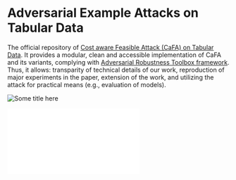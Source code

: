 
# Adversarial Example Attacks on Tabular Data
The official repository of [Cost aware Feasible Attack (CaFA) on Tabular Data](TODO-LINK). It provides a modular, clean and 
accessible implementation of CaFA and its variants, complying with [Adversarial Robustness Toolbox framework](https://github.com/Trusted-AI/adversarial-robustness-toolbox/tree/main). 
Thus, it allows: transparity of technical details of our work, 
reproduction of major experiments in the paper, extension of the work, 
and utilizing the attack for practical means (e.g., evaluation of models).

![Some title here]("")
<iframe src="./docs/tabular-attack-example-unified.pdf" frameborder="0" />
width="100%" height="500"

## What is CaFA?
CaFA is an Adversarial Example attack, suited for tabular data. That is, given a set of samples and a classification 
ML model, CaFA crafts malicious inputs--based on the original ones--that are misclassified by the model.

CaFA is composed on 3 main components:
1. **Mine:** employing a data mining algorithm (we use [FastADC](https://github.com/RangerShaw/FastADC) and our own ranking scheme to mine Denial 
Constraints) to learn constraints a portion of the dataset.
2. **Peturb:** attacking the model with *TabPGD* (a PGD variation we propose to attack tabular data) and *TabCWL0* (a variation of 
Carlini-Wagner's attack) to craft adversarial examples under structure constraints and cost limitations.
3. **Project:** the crafted samples are then projected onto the constrained space embodied by the constraints learned in the first step.



## Setup
The project requires `Python 3.8` and on, and `Java 11` and on (to run `FastADC`). Additionally, 
the installation of `pip install -r requirements.txt` is required (preferably in an isolated `venv`).

## Usage
To run the attack use:
```bash
python attack.py data=<dataset_name>
```
The attack's components can be enabled/disabled/modify through the configuration dir (`config/`). 
These components include:
- `data`: the dataset to preprocess, train on, attack and mine constraints from.
- `ml_model`: the ML model to load/train and target as part of the attack.
- `attack`: the attack's (CaFA) parameters. 
- `constraints`: the specification of the utilized constraints, their mining process and whether to incorporate 
projection; in this these are Denial Constraints.


## Datasets Used
We evaluate on three commonly used tabular datasets:
[Adult](https://archive.ics.uci.edu/ml/datasets/adult) and 
[Bank Marketing](https://archive.ics.uci.edu/dataset/222/bank+marketing), and
[Phishing Websites](https://archive.ics.uci.edu/ml/datasets/phishing+websites). 



## Citation
[TODO]

## License
[TODO]